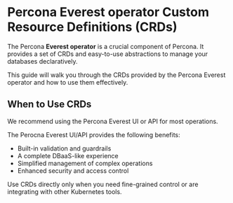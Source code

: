 # Percona Everest operator Custom Resource Definitions (CRDs)

The Percona **Everest operator** is a crucial component of Percona. It provides a set of CRDs and easy-to-use abstractions to manage your databases declaratively. 

This guide will walk you through the CRDs provided by the Percona Everest operator and how to use them effectively.


## When to Use CRDs

We recommend using the Percona Everest UI or API for most operations. 

The Perocna Everest UI/API provides the following benefits:

- Built-in validation and guardrails
- A complete DBaaS-like experience
- Simplified management of complex operations
- Enhanced security and access control
    
Use CRDs directly only when you need fine-grained control or are integrating with other Kubernetes tools.




